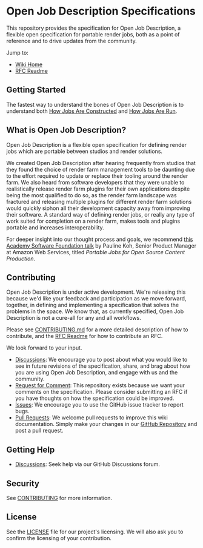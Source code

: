 # Open Job Description Specifications

This repository provides the specification for Open Job Description, a flexible 
open specification for portable render jobs, both as a point of reference 
and to drive updates from the community.

Jump to:

* [Wiki Home](https://github.com/OpenJobDescription/openjd-specifications/wiki)
* [RFC Readme](rfcs/README.md)

## Getting Started

The fastest way to understand the bones of Open Job Description is to understand both [How Jobs Are Constructed](https://github.com/OpenJobDescription/openjd-specifications/wiki/How-Jobs-Are-Constructed)
and [How Jobs Are Run](https://github.com/OpenJobDescription/openjd-specifications/wiki/How-Jobs-Are-Run).

## What is Open Job Description?

Open Job Description is a flexible open specification for defining render 
jobs which are portable between studios and render solutions. 

We created Open Job Description after hearing frequently from studios that they 
found the choice of render farm management tools to be daunting due to the 
effort required to update or replace their tooling around the render farm. We 
also heard from software developers that they were unable to realistically 
release render farm plugins for their own applications despite being the most 
qualified to do so, as the render farm landscape was fractured and releasing 
multiple plugins for different render farm solutions would quickly siphon all 
their development capacity away from improving their software. A standard way of 
defining render jobs, or really any type of work suited for completion on a 
render farm, makes tools and plugins portable and increases interoperability. 

For deeper insight into our thought process and goals, we recommend [this Academy Software Foundation talk](https://www.youtube.com/watch?v=3AM3L6P-cAw&list=PL9dZxafYCWmxDFGc2CEq4SgCkZWKYW1m5&index=14)
by Pauline Koh, Senior Product Manager at Amazon Web Services, titled 
*Portable Jobs for Open Source Content Production*.

## Contributing

Open Job Description is under active development. We're releasing this because 
we'd like your feedback and participation as we move forward, together, in 
defining and implementing a specification that solves the problems in the space. 
We know that, as currently specified, Open Job Description is not a cure-all 
for any and all workflows.

Please see [CONTRIBUTING.md](CONTRIBUTING.md) for a more detailed description of how to 
contribute, and the [RFC Readme](rfcs/README.md) for how to contribute an RFC. 

We look forward to your input.

* [Discussions](https://github.com/OpenJobDescription/openjd-specifications/discussions): 
  We encourage you to post about what you would like to see in future revisions 
  of the specification, share, and brag about how you are using Open Job 
  Description, and engage with us and the community.
* [Request for Comment](rfcs/README.md): 
  This repository exists because we want your comments on the specification. 
  Please consider submitting an RFC if you have thoughts on how the 
  specification could be improved.
* [Issues](https://github.com/OpenJobDescription/openjd-specifications/issues): 
  We encourage you to use the GitHub issue tracker to report bugs. 
* [Pull Requests](https://github.com/OpenJobDescription/openjd-specifications/pulls): 
  We welcome pull requests to improve this wiki documentation. Simply make your 
  changes in our [GitHub Repository](https://github.com/OpenJobDescription/openjd-specifications/tree/mainline/wiki)
  and post a pull request.

## Getting Help

* [Discussions](https://github.com/OpenJobDescription/openjd-specifications/discussions): 
  Seek help via our GitHub Discussions forum.

## Security

See [CONTRIBUTING](CONTRIBUTING.md#security-issue-notifications) for more 
information.

## License

See the [LICENSE](LICENSE) file for our project's licensing. We will also ask 
you to confirm the licensing of your contribution.

